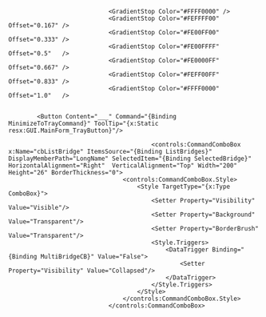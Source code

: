                                 <GradientStop Color="#FFFF0000" />
                                <GradientStop Color="#FEFFFF00" Offset="0.167" />
                                <GradientStop Color="#FE00FF00" Offset="0.333" />
                                <GradientStop Color="#FE00FFFF" Offset="0.5"   />
                                <GradientStop Color="#FE0000FF" Offset="0.667" />
                                <GradientStop Color="#FEFF00FF" Offset="0.833" />
                                <GradientStop Color="#FFFF0000" Offset="1.0"   />


            <Button Content="___" Command="{Binding MinimizeToTrayCommand}" ToolTip="{x:Static resx:GUI.MainForm_TrayButton}"/>

			                                <controls:CommandComboBox x:Name="cbListBridge" ItemsSource="{Binding ListBridges}" DisplayMemberPath="LongName" SelectedItem="{Binding SelectedBridge}" HorizontalAlignment="Right"  VerticalAlignment="Top" Width="200" Height="26" BorderThickness="0">
                                    <controls:CommandComboBox.Style>
                                        <Style TargetType="{x:Type ComboBox}">
                                            <Setter Property="Visibility" Value="Visible"/>
                                            <Setter Property="Background" Value="Transparent"/>
                                            <Setter Property="BorderBrush" Value="Transparent"/>
                                            <Style.Triggers>
                                                <DataTrigger Binding="{Binding MultiBridgeCB}" Value="False">
                                                    <Setter Property="Visibility" Value="Collapsed"/>
                                                </DataTrigger>
                                            </Style.Triggers>
                                        </Style>
                                    </controls:CommandComboBox.Style>
                                </controls:CommandComboBox>

		
